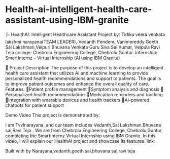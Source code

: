 # Health-ai-intelligent-health-care-assistant-using-IBM-granite

🩺 HealthAI: Intelligent Healthcare Assistant
Project by: Tirlika veera venkata lakshmi narayana(TEAM LEADER), Vedanth Pendem, Vanimereddy Geeth Sai Lakshman,Velpuri Bhuvana Venkata Guru Siva Sai Kumar, Velpula Ravi Teja college: Chebrolu Engineering College, Chebrolu Guntur. Internship: SmartInternz – Virtual Internship (AI using IBM Granite)

📌 Project Description
The purpose of this project is to develop an intelligent health care assistant that utilizes AI and machine learning to provide personalized health recommendations and support to patients. The goal is to improve patient outcomes and enhance the overall quality of care. Features:
💬Patient profile management
💬Symptom analysis and diagnosis
💬Personalized health recommendations
💬Medication reminders and tracking
💬Integration with wearable devices and health trackers
💬AI-powered chatbots for patient support

Demo Video
This project is demonstrated by:

I am Tvvlnarayana, and our team includes Vedanth,Sai Lakshman,Bhuvana sai,Ravi Teja . We are from  Chebrolu Engineering College, Chebrolu,Guntur, completing the SmartInternz Virtual Internship using IBM Granite. In this video, I will explain our HealthAI project and showcase its features.
link:



Built with by Narayana,vedanth,geeth sai,bhuvana sai,ravi teja

